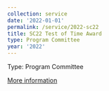 ```yaml
---
collection: service
date: '2022-01-01'
permalink: /service/2022-sc22
title: SC22 Test of Time Award
type: Program Committee
year: '2022'
---
```


Type: Program Committee

[More information](https://sc22.supercomputing.org/program/awards/test-of-time-award/)
